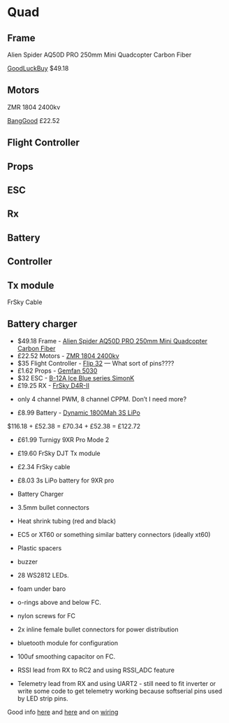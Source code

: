 # Quad

## Frame

Alien Spider AQ50D PRO 250mm Mini Quadcopter Carbon Fiber

[GoodLuckBuy](http://www.goodluckbuy.com/alien-spider-aq50d-pro-250mm-mini-quadcopter-carbon-fiber-micro-multicopter-frame.html) $49.18

## Motors

ZMR 1804 2400kv

[BangGood](http://www.banggood.com/-X-Power-1804-2400KV-Micro-Integration-Outrunner-Brushless-Motor-p-923424.html) £22.52


## Flight Controller

## Props

## ESC

## Rx

## Battery

## Controller

## Tx module

FrSky Cable

## Battery charger


* $49.18 Frame - [Alien Spider AQ50D PRO 250mm Mini Quadcopter Carbon Fiber](http://www.goodluckbuy.com/alien-spider-aq50d-pro-250mm-mini-quadcopter-carbon-fiber-micro-multicopter-frame.html)
* £22.52 Motors - [ZMR 1804 2400kv](http://www.banggood.com/-X-Power-1804-2400KV-Micro-Integration-Outrunner-Brushless-Motor-p-923424.html)
* $35 Flight Controller - [Flip 32](http://witespyquad.gostorego.com/flight-controllers/the-flip32-249.html)
   — What sort of pins????
* £1.62 Props - [Gemfan 5030](http://www.hobbyking.co.uk/hobbyking/store/__58254__Gemfan_5030_Multirotor_Propellers_One_Pair_CW_CCW_White_.html)
* $32 ESC - [B-12A Ice Blue series SimonK](http://witespyquad.gostorego.com/speed-controllers/readytofly-12-amp-rapidesc-simonk.html)
* £19.25 RX - [FrSky D4R-II](http://www.unmannedtechshop.co.uk/frsky-d4r-ii-4-8ch-accst-receiver.html)
 - only 4 channel PWM, 8 channel CPPM. Don’t I need more?
* £8.99 Battery - [Dynamic 1800Mah 3S LiPo](http://www.hobbystores.co.uk/default.asp?WPG=HOB_HomePage1&itemid=DYN3S1800)

$116.18 + £52.38 = £70.34 + £52.38 = £122.72

* £61.99 Turnigy 9XR Pro Mode 2
* £19.60 FrSky DJT Tx module

* £2.34 FrSky cable
* £8.03 3s LiPo battery for 9XR pro
* Battery Charger
* 3.5mm bullet connectors
* Heat shrink tubing (red and black)
* EC5 or XT60 or something similar battery connectors (ideally xt60)
* Plastic spacers

* buzzer
* 28 WS2812 LEDs.
* foam under baro
* o-rings above and below FC.
* nylon screws for FC
* 2x inline female bullet connectors for power distribution
* bluetooth module for configuration
* 100uf smoothing capacitor on FC.
* RSSI lead from RX to RC2 and using RSSI_ADC feature
* Telemetry lead from RX and using UART2 - still need to fit inverter or write some code to get telemetry working because softserial pins used by LED strip pins.

Good info [here](http://diydrones.com/profiles/blogs/330-gram-mini-quad-upgrades) and [here](http://www.tomshardware.com/reviews/multi-rotor-quadcopter-fpv,3828.html) and on [wiring](http://oddcopter.com/2012/04/13/quadcopter-wiring/)
